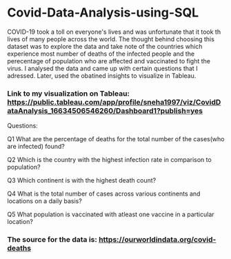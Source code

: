 # Covid-Data-Analysis-using-SQL

COVID-19 took a toll on everyone's lives and was unfortunate that it took th lives of many people across the world. The thought behind choosing this dataset was to explore the data and take note of the countries which experience most number of deaths of the infected people and the perecentage of population who are affected and vaccinated to fight the virus. I analysed the data and came up with certain questions that I adressed. Later, used the obatined insights to visualize in Tableau.

### Link to my visualization on Tableau: https://public.tableau.com/app/profile/sneha1997/viz/CovidDataAnalysis_16634506546260/Dashboard1?publish=yes

Questions:

Q1 What are the percentage of deaths for the total number of the cases(who are infected) found?

Q2 Which is the country with the highest infection rate in comparison to population?

Q3 Which continent is with the highest death count?

Q4 What is the total number of cases across various continents and locations on a daily basis?

Q5 What population is vaccinated with atleast one vaccine in a particular location?

### The source for the data is: https://ourworldindata.org/covid-deaths



